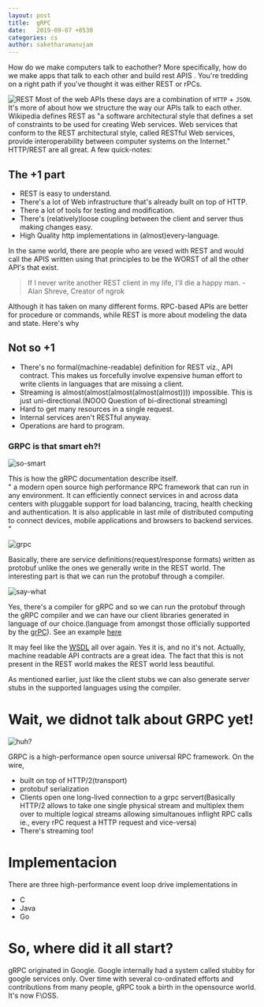 ```yaml
---
layout: post
title:  gRPC
date:   2019-09-07 +0530
categories: cs
author: saketharamanujam
---
```


How do we make computers talk to eachother? More specifically, how do we make apps that talk to each other and build rest APIS . You're tredding on a right path if you've thought it was either REST or rPCs.

![REST](https://miro.medium.com/max/782/1*EbBD6IXvf3o-YegUvRB_IA.jpeg)
Most of the web APIs these days are a combination of `HTTP` + `JSON`. It's more of about how we structure the way our APIs talk to each other. Wikipedia defines REST as "a software architectural style that defines a set of constraints to be used for creating Web services. Web services that conform to the REST architectural style, called RESTful Web services, provide interoperability between computer systems on the Internet." HTTP/REST are all great. A few quick-notes:

## The +1 part
- REST is easy to understand.
- There's a lot of Web infrastructure that's already built on top of HTTP.
- There a lot of tools for testing and modification.
- There's (relatively)loose coupling between the client and server thus making changes easy.
- High Quality http implementations in (almost)every-language. 

In the same world, there are people who are vexed with REST and would call the APIS written using that principles to be the WORST of all the other API's that exist. 

> If I never write another REST client in my life, I'll die a happy man. - Alan Shreve, Creator of ngrok

Although it has taken on many different forms. RPC-based APIs are better for procedure or commands, while REST is more about modeling the data and state. Here's why

## Not so +1

- There's no formal(machine-readable) definition for REST viz., API contract. This makes us forcefully involve expensive human effort to write clients in languages that are missing a client.
- Streaming is almost(almost(almost(almost(almost)))) impossible. This is just uni-directional.(NOOO Question of bi-directional streaming)
- Hard to get many resources in a single request.
- Internal services aren't RESTful anyway.
- Operations are hard to program.

### GRPC is that smart eh?!
![so-smart](https://media1.tenor.com/images/bc2f4c507d70d7eba5aa03f90484358a/tenor.gif?itemid=10968259)

This is how the gRPC documentation describe itself.<br>
" a modern open source high performance RPC framework that can run in any environment. It can efficiently connect services in and across data centers with pluggable support for load balancing, tracing, health checking and authentication. It is also applicable in last mile of distributed computing to connect devices, mobile applications and browsers to backend services. "

![grpc](https://encrypted-tbn0.gstatic.com/images?q=tbn%3AANd9GcSvxCzxkIIg_8Mdn8Keo0gR6aTXTdm3w6QilkBkWF3eDV_jIZ7o)

Basically, there are service definitions(request/response formats) written as protobuf unlike the ones we generally write in the REST world. The interesting part is that we can run the protobuf through a compiler.

![say-what](https://media.tenor.com/images/55e0be5740070be4293a7ab976691a90/tenor.gif)

Yes, there's a compiler for gRPC and so we can run the protobuf through the gRPC compiler and we can have our client libraries generated in language of our choice.(language from amongst those officially supported by the [grPC](https://grpc.io/docs/)). See an example [here](https://grpc.io/docs/quickstart/python/)

It may feel like the [WSDL](https://www.w3.org/TR/wsdl.html) all over again.
Yes it is, and no it's not. 
Actually, machine readable API contracts are a great idea. The fact that this is not present in the REST world makes the REST world less beautiful.


As mentioned earlier, just like the client stubs we can also generate server stubs in the supported languages using the compiler.

# Wait, we didnot talk about GRPC yet!
![huh?](https://encrypted-tbn0.gstatic.com/images?q=tbn%3AANd9GcSFiU3i7ephsMx5kWQjkXRcKtcJ1YAoiO7Lx7zD2JYXtUA9E3gn)

GRPC is a high-performance open source universal RPC framework. On the wire,
 - built on top of HTTP/2(transport)
 - protobuf serialization
 - Clients open one long-lived connection to a grpc servert(Basically HTTP/2 allows to take one single physical stream and multiplex them over to multiple logical streams allowing simultanoues inflight RPC calls ie., every rPC request a HTTP request and vice-versa)
 - There's streaming too!

# Implementacion

 There are three high-performance event loop drive implementations in
 - C 
 - Java
 - Go

# So, where did it all start?

gRPC originated in Google. Google internally had a system called stubby for google services only. Over time with several co-ordinated efforts and contributions from many people, gRPC took a birth in the opensource world.
It's now F\OSS.